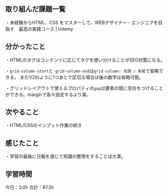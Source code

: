 ## 取り組んだ課題一覧
・未経験からHTML、CSS をマスターして、WEBデザイナー・エンジニアを目指す　最高の実践コース | Udemy
## 分かったこと
・HTMLのタグはコンテンツに応じてタグを使い分けることがSEO対策になる。

・```grid-column-start```と``` grid-column-end```は```grid-column: 先頭 / 末尾```で省略できる。
また1/2のように1つあとで区切る場合は後の数字は省略可能。

・グリッドレイアウトで使えるプロパティの```gap```は要素の間に空白をつけることができる。marginで各々設定するより楽。


## 次やること
・HTML/CSSのインプット作業の続き
## 感じたこと
・学習の最後に日報を通じて知識の整理をすることは大事。
 
## 学習時間
今日：3.0h
合計：87.5h
